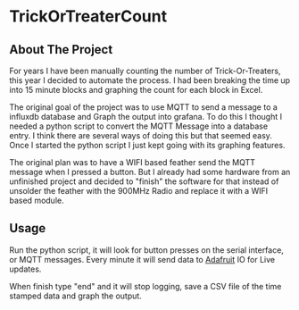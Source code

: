 # TrickOrTreaterCount

## About The Project
For years I have been manually counting the number of Trick-Or-Treaters, this year I decided to automate the process. I had been breaking the time up into 15 minute blocks and graphing the count for each block in Excel.

The original goal of the project was to use MQTT to send a message to a influxdb database and Graph the output into  grafana.  To do this I thought I needed a python script to convert the MQTT Message into a database entry.  I think there are several ways of doing this but that seemed easy.  Once I started the python script I just kept going with its graphing features.  

The original plan was to have a WIFI based feather send the MQTT message when I pressed a button.  But I already had some hardware from an unfinished project and decided to "finish" the software for that instead of unsolder the feather with the 900MHz Radio and replace it with a WIFI based module.  

## Usage
Run the python script, it will look for button presses on the serial interface, or MQTT messages.  Every minute it will send data to [Adafruit](https://www.adafruit.com/) IO for Live updates.  

When finish type "end" and it will stop logging, save a CSV file of the time stamped data and graph the output.

